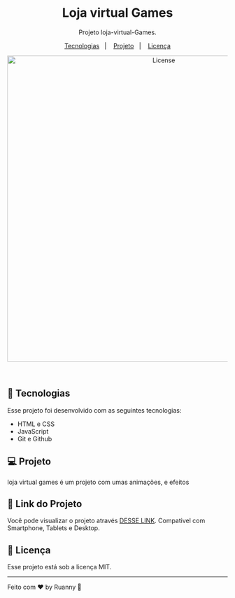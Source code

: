 <h1 align="center">Loja virtual Games</h1>

<p align="center">
Projeto loja-virtual-Games.
</p>

<p align="center">
  <a href="#-tecnologias">Tecnologias</a>&nbsp;&nbsp;&nbsp;|&nbsp;&nbsp;&nbsp;
  <a href="#-projeto">Projeto</a>&nbsp;&nbsp;&nbsp;|&nbsp;&nbsp;&nbsp;
  <a href="#memo-licença">Licença</a>
</p>

<p align="center">
  <img alt="License" src="https://user-images.githubusercontent.com/84647446/212438021-d33fcaf9-b706-4f92-88f5-af2b76257e7e.jpg" width="700px">
</p>

<br>

## 🚀 Tecnologias

Esse projeto foi desenvolvido com as seguintes tecnologias:

- HTML e CSS
- JavaScript
- Git e Github

## 💻 Projeto

loja virtual games é um projeto com umas animações, e efeitos

## 🔖 Link do Projeto

Você pode visualizar o projeto através [DESSE LINK](https://loja-virtual-weld.vercel.app/). Compativel com Smartphone, Tablets e Desktop.


## :memo: Licença

Esse projeto está sob a licença MIT.

---

Feito com ♥ by Ruanny :wave:
